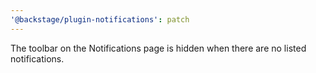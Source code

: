 ```yaml
---
'@backstage/plugin-notifications': patch
---
```


The toolbar on the Notifications page is hidden when there are no listed notifications.
